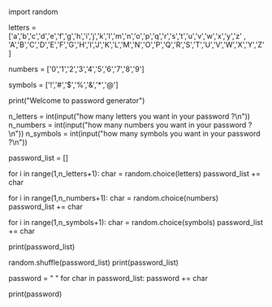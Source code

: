 import random

letters = ['a','b','c','d','e','f','g','h','i','j','k','l','m','n','o','p','q','r','s','t','u','v','w','x','y','z'  , 'A','B','C','D','E','F','G','H','I','J','K','L','M','N','O','P','Q','R','S','T','U','V','W','X','Y','Z']

numbers = ['0','1','2','3','4','5','6','7','8','9']

symbols = ['!','#','$','%','&','*','@']

print("Welcome to password generator")

n_letters = int(input("how many letters you want in your password ?\n"))
n_numbers = int(input("how many numbers you want in your password ?\n"))
n_symbols = int(input("how many symbols you want in your password ?\n"))

password_list = []

for i in range(1,n_letters+1):
    char = random.choice(letters)
    password_list += char 

for i in range(1,n_numbers+1):
    char = random.choice(numbers)
    password_list += char  

for i in range(1,n_symbols+1):
    char = random.choice(symbols)
    password_list += char   

print(password_list) 

random.shuffle(password_list)
print(password_list)

password = " "
for char in password_list:
    password += char

print(password)    


